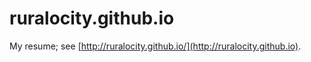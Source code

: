ruralocity.github.io
====================

My resume; see [http://ruralocity.github.io/](http://ruralocity.github.io).
